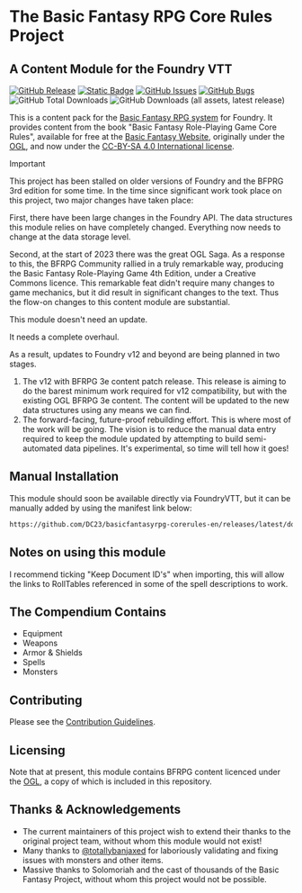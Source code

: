 # The Basic Fantasy RPG Core Rules Project

## A Content Module for the Foundry VTT

[![GitHub Release](https://img.shields.io/github/v/release/DC23/basicfantasyrpg-corerules-en?label=Release&color=blue&logo=GitHub)](https://github.com/DC23/basicfantasyrpg-corerules-en/releases/latest)
[![Static Badge](https://img.shields.io/badge/Foundry%20Version-9_--_10-orange?logo=foundry-virtual-tabletop)](https://foundryvtt.com/)
[![GitHub Issues](https://img.shields.io/github/issues-raw/DC23/basicfantasyrpg-corerules-en?label=Tasks&logo=GitHub)](https://github.com/DC23/basicfantasyrpg-corerules-en/issues)
[![GitHub Bugs](https://img.shields.io/github/issues-raw/DC23/basicfantasyrpg-corerules-en/bug?logo=GitHub&label=Bugs&color=red)](https://github.com/DC23/basicfantasyrpg-corerules-en/issues?q=is%3Aopen+is%3Aissue+label%3Abug)
![GitHub Total Downloads](https://img.shields.io/github/downloads/DC23/basicfantasyrpg-corerules-en/total?logo=GitHub&label=Downloads)
![GitHub Downloads (all assets, latest release)](https://img.shields.io/github/downloads/DC23/basicfantasyrpg-corerules-en/latest/total?logo=GitHub&label=Downloads%3A%20Latest)

This is a content pack for the [Basic Fantasy RPG system](https://www.github.com/orffen/basicfantasyrpg) for Foundry. It provides content from the book "Basic Fantasy Role-Playing Game Core Rules", available for free at the [Basic Fantasy Website](https://www.basicfantasy.org/), originally under the [OGL](./LICENSE), and now under the [CC-BY-SA 4.0 International license](https://creativecommons.org/licenses/by-sa/4.0/deed.en).

> [!IMPORTANT]  
> This project has been stalled on older versions of Foundry and the BFPRG 3rd edition for some time.
> In the time since significant work took place on this project, two major changes have taken place:
>
> First, there have been large changes in the Foundry API. The data structures this module relies on have completely changed. Everything now needs to change at the data storage level.
>
> Second, at the start of 2023 there was the great OGL Saga. As a response to this, the BFRPG Community rallied
> in a truly remarkable way, producing the Basic Fantasy Role-Playing Game 4th Edition, under a Creative Commons
> licence. This remarkable feat didn't require many changes to game mechanics, but it did result in significant
> changes to the text. Thus the flow-on changes to this content module are substantial.
>
> This module doesn't need an update.
>
> It needs a complete overhaul.
>
> As a result, updates to Foundry v12 and beyond are being planned in two stages.
>
> 1. The v12 with BFRPG 3e content patch release. This release is aiming to do the barest minimum work required for v12 compatibility, but with the existing OGL BFRPG 3e content. The content will be updated to the new data structures using any means we can find.
> 2. The forward-facing, future-proof rebuilding effort. This is where most of the work will be going. The vision is to reduce the manual data entry required to keep the module updated by attempting to build semi-automated data pipelines. It's experimental, so time will tell how it goes!

## Manual Installation

This module should soon be available directly via FoundryVTT, but it can be manually added by using the manifest link below:

```html
https://github.com/DC23/basicfantasyrpg-corerules-en/releases/latest/download/module.json
```

## Notes on using this module

I recommend ticking "Keep Document ID's" when importing, this will allow the links to RollTables referenced in some of the spell descriptions to work.

## The Compendium Contains

* Equipment
* Weapons
* Armor & Shields
* Spells
* Monsters

## Contributing

Please see the [Contribution Guidelines](./CONTRIBUTING.md).

## Licensing

Note that at present, this module contains BFRPG content licenced under the [OGL](./LICENSE), a copy of which is included in this repository.

## Thanks & Acknowledgements

* The current maintainers of this project wish to extend their thanks to the original project team, without whom this module would not exist!
* Many thanks to [@totallybanjaxed](https://github.com/totallybanjaxed) for laboriously validating and fixing issues with monsters and other items.
* Massive thanks to Solomoriah and the cast of thousands of the Basic Fantasy Project, without whom this project would not be possible.

